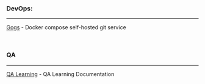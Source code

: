 ### DevOps:
------

[Gogs](./gogs/) - Docker compose self-hosted git service

<br />

### QA
------
[QA Learning](./tester) - QA Learning Documentation